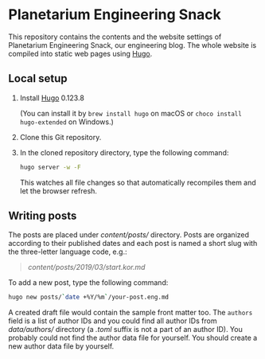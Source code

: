 Planetarium Engineering Snack
=============================

This repository contains the contents and the website settings of
Planetarium Engineering Snack, our engineering blog.  The whole website
is compiled into static web pages using [Hugo].

[Hugo]: https://gohugo.io/


Local setup
-----------

 1. Install [Hugo] 0.123.8

    (You can install it by `brew install hugo` on macOS or
    `choco install hugo-extended` on Windows.)

 2. Clone this Git repository.

 3. In the cloned repository directory, type the following command:

    ~~~~ bash
    hugo server -w -F
    ~~~~

    This watches all file changes so that automatically recompiles them and
    let the browser refresh.


Writing posts
-------------

The posts are placed under *content/posts/* directory.  Posts are organized
according to their published dates and each post is named a short slug with
the three-letter language code, e.g.:

> *content/posts/2019/03/start.kor.md*

To add a new post, type the following command:

~~~~ bash
hugo new posts/`date +%Y/%m`/your-post.eng.md
~~~~

A created draft file would contain the sample front matter too.
The `authors` field is a list of author IDs and you could find all
author IDs from *data/authors/* directory (a *.toml* suffix is not
a part of an author ID).  You probably could not find the author data
file for yourself.  You should create a new author data file by yourself.
